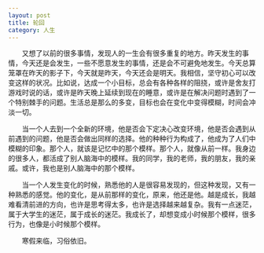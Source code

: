 ```yaml
---
layout: post
title: 轮回
category: 人生
---
```


&emsp;&emsp;又想了以前的很多事情，发现人的一生会有很多重复的地方。昨天发生的事情，今天还是会发生，一些不愿意发生的事情，还是会不可避免地发生。今天总算笼罩在昨天的影子下，今天就是昨天，今天还会是明天。我相信，坚守初心可以改变这样的状况。比如说，达成一个小目标，总会有各种各样的阻挠，或许是舍友打游戏时说的话，或许是昨天晚上延续到现在的睡意，或许是在解决问题时遇到了一个特别棘手的问题。生活总是那么的多变，目标也会在变化中变得模糊，时间会冲淡一切。

&emsp;&emsp;当一个人去到一个全新的环境，他是否会下定决心改变环境，他是否会遇到从前遇到的问题，他是否会做出同样的选择。他的种种行为构成了，他成为了人们中模糊的印象。那个人，就该是记忆中的那个模样。那个人，就像从前一样。我身边的很多人，都活成了别人脑海中的模样。我的同学，我的老师，我的朋友，我的亲戚。或许，我也是别人脑海中的那个模样。

&emsp;&emsp;当一个人发生变化的时候，熟悉他的人是很容易发现的，但这种发现，又有一种熟悉的感觉。他的变化，是从前那样的变化，原来，他还是他。越是成长，我越难看清前进的方向，也许是思考得太多，也许是选择越来越复杂。我有一点迷茫，属于大学生的迷茫，属于成长的迷茫。我成长了，却想变成小时候那个模样，很多行为，也像是小时候那个模样。

&emsp;&emsp;寒假来临，习俗依旧。
